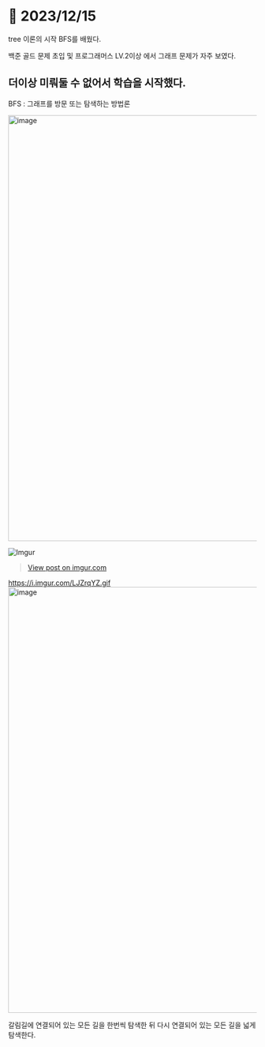 # 📅 2023/12/15

tree 이론의 시작 BFS를 배웠다.

백준 골드 문제 초입 및 프로그래머스 LV.2이상 에서 그래프 문제가 자주 보였다.

더이상 미뤄둘 수 없어서 학습을 시작했다.
-------------------------------------
BFS : 그래프를 방문 또는 탐색하는 방법론

<img width="863" alt="image" src='https://i.namu.wiki/i/PjDVBzpRg68hMZqeBgWEBGTHFZMOgLn4vQH7Vt3pFppTOy4uwZiwyitDo49DbxnktDkCQ_-6OA0WBW0uo9lrXw.gif'/>


![Imgur](https://imgur.com/LJZrqYZ)

<blockquote class="imgur-embed-pub" lang="en" data-id="LJZrqYZ"><a href="https://imgur.com/LJZrqYZ">View post on imgur.com</a></blockquote><script async src="//s.imgur.com/min/embed.js" charset="utf-8"></script>

https://i.imgur.com/LJZrqYZ.gif
<img width="863" alt="image" src='https://i.imgur.com/LJZrqYZ.gif'/>


갈림길에 연결되어 있는 모든 길을 한번씩 탐색한 뒤 다시 연결되어 있는 모든 길을 넓게 탐색한다.
